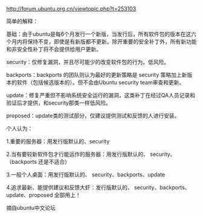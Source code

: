 http://forum.ubuntu.org.cn/viewtopic.php?t=253103

简单的解释：

基础：由于ubuntu是每6个月发行一个新版，当发行后，所有软件包的版本在这六个月内将保持不变，即使是有新版都不更新。除开重要的安全补丁外，所有新功能和非安全性补丁将不会提供给用户更新。

security：仅修复漏洞，并且尽可能少的改变软件包的行为。低风险。

backports：backports 的团队则认为最好的更新策略是 security 策略加上新版本的软件（包括候选版本的）。但不会由Ubuntu security team审查和更新。

update：修复严重但不影响系统安全运行的漏洞，这类补丁在经过QA人员记录和验证后才提供，和security那类一样低风险。

proposed：update类的测试部分，仅建议提供测试和反馈的人进行安装。

个人认为：

1.重要的服务器：用发行版默认的、security 

2.当有要较新软件包才行能运作的服务器：用发行版默认的、 security、（backports 还是不适合） 

3.一般个人桌面：用发行版默认的、 security、backports、update

4.追求最新、能提供建议和反馈大虾：发行版默认的、 security、backports、update、proposed 全部用上！

摘自ubuntu中文论坛